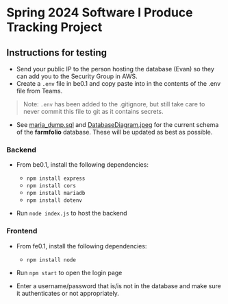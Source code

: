 # Spring 2024 Software I Produce Tracking Project

## Instructions for testing

- Send your public IP to the person hosting the database (Evan) so they can add you to the Security Group in AWS.
- Create a `.env` file in be0.1 and copy paste into in the contents of the .env file from Teams.
> Note: `.env` has been added to the .gitignore, but still take care to never commit this file to git as it contains secrets.
- See [maria_dump.sql](\be0.1\maria_dump.sql) and [DatabaseDiagram.jpeg](\DatabaseDiagram.jpeg) for the current schema of the **farmfolio** database. These will be updated as best as possible.

### Backend

- From be0.1, install the following dependencies:
    - `npm install express`
    - `npm install cors`
    - `npm install mariadb`
    - `npm install dotenv`

- Run `node index.js` to host the backend

### Frontend
- From fe0.1, install the following dependencies:
    - `npm install node `

- Run `npm start` to open the login page
- Enter a username/password that is/is not in the database and make sure it authenticates or not appropriately.
